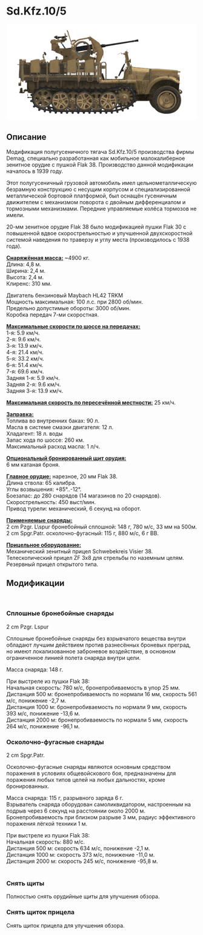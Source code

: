 # Sd.Kfz.10/5  
  
![sdkfz10-5](../images/sdkfz10-5.png)  
  
## Описание  
  
Модификация полугусеничного тягача Sd.Kfz.10/5 производства фирмы Demag, специально разработанная как мобильное малокалиберное зенитное орудие с пушкой Flak 38. Производство данной модификации началось в 1939 году.  
  
Этот полугусеничный грузовой автомобиль имел цельнометаллическую безрамную конструкцию с несущим корпусом и специализированной металлической бортовой платформой, был оснащён гусеничным движителем с механизмом поворота с двойным дифференциалом и тормозными механизмами. Передние управляемые колёса тормозов не имели.  
  
20-мм зенитное орудие Flak 38 было модификацией пушки Flak 30 c повышенной вдвое скорострельностью и улучшенной двухскоростной системой наведения по траверзу и углу места (производилось с 1938 года).  
  
<b><u>Снаряжённая масса:</u></b> ~4900 кг.  
Длина: 4,8 м.  
Ширина: 2,4 м.  
Высота: 2,4 м.  
Клиренс: 310 мм.  
  
Двигатель бензиновый Maybach HL42 TRKM  
Мощность максимальная: 100 л.с. при 2800 об/мин.  
Предельно допустимые обороты: 3000 об/мин.  
Коробка передач 7-ми скоростная.  
  
<b><u>Максимальные скорости по шоссе на передачах:</u></b>  
1-я: 5.9 км/ч.  
2-я: 9.6 км/ч.  
3-я: 13.9 км/ч.  
4-я: 21.4 км/ч.  
5-я: 33.2 км/ч.  
6-я: 51.4 км/ч.  
7-я: 69.6 км/ч.  
Задняя 1-я: 5.9 км/ч.  
Задняя 2-я: 9.6 км/ч.  
Задняя 3-я: 13.9 км/ч.  
  
<b><u>Максимальная скорость по пересечённой местности:</u></b> 25 км/ч.  
  
<b><u>Заправка:</u></b>  
Топлива во внутренних баках: 90 л.  
Масла в системе смазки двигателя: 12 л.  
Хладагент: 18 л. воды  
Запас хода по шоссе: 260 км.  
Максимальный расход масла: 1 л/ч.  
  
<b><u>Опциональный бронированный щит орудия:</u></b>  
6 мм катаная броня.  
  
<b><u>Главное орудие:</u></b> нарезное, 20 мм Flak 38.  
Длина ствола: 65 калибра.  
Углы возвышения: +85°..-12°.  
Боезапас: до 280 снарядов (14 магазинов по 20 снарядов).  
Скорострельность: 450 выст/мин.  
Привод турели: механический, 6 секунд на оборот.  
  
<b><u>Применяемые снаряды: </u></b>  
2 cm Pzgr. L\spur бронебойный сплошной: 148 г, 780 м/с, 33 мм на 500м.  
2 cm Spgr.Patr. осколочно-фугасный: 115 г, 880 м/с, 6 г ВВ.  
  
<b><u>Прицельное оборудование:</u></b>  
Механический зенитный прицел Schwebekreis Visier 38.  
Телескопический прицел ZF 3x8 для стрельбы по наземным целям.  
Резервный прицел открытого типа.  
  
## Модификации  
  ﻿
  
### Сплошные бронебойные снаряды  
  
2 cm Pzgr. Lspur  
  
Сплошные бронебойные снаряды без взрывчатого вещества внутри обладают лучшим действием против разнесённых броневых преград, но имеют локализованное заброневое воздействие, в основном ограниченное линией полета снаряда внутри цели.  
  
Масса снаряда: 148 г.  
  
При выстреле из пушки Flak 38:  
Начальная скорость: 780 м/с, бронепробиваемость в упор 25 мм.  
Дистанция 500 м: бронепробиваемость по нормали 16 мм, скорость 561 м/с, понижение -2,7 м.  
Дистанция 1000 м: бронепробиваемость по нормали 9 мм, скорость 393 м/с, понижение -13,6 м.  
Дистанция 2000 м: бронепробиваемость по нормали 5 мм, скорость 264 м/с, понижение -96,1 м.  ﻿
  
### Осколочно-фугасные снаряды  
  
2 cm Spgr.Patr.  
  
Осколочно-фугасные снаряды являются основным средством поражения в условиях общевойскового боя, предназначены для поражения любых типов целей на любых дальностях, кроме бронированных.  
  
Масса снаряда: 115 г, разрывного заряда 6 г.  
Взрыватель снаряда оборудован самоликвидатором, настроенным на подрыв через 6 секунд на расстоянии около 2000 м.  
Бронепробиваемость при близком разрыве 3 мм, радиус эффективного поражения лёгкой техники 1 м.  
  
При выстреле из пушки Flak 38:  
Начальная скорость: 880 м/с.  
Дистанция 500 м: скорость 634 м/с, понижение -2,1 м.  
Дистанция 1000 м: скорость 373 м/с, понижение -11,0 м.  
Дистанция 2000 м: скорость 245 м/с, понижение -95,8 м.  
  ﻿
  
### Снять щиты  
  
Полностью снять орудийные щиты для улучшения обзора.  ﻿
  
### Снять щиток прицела  
  
Снять щиток прицела для улучшения обзора.  